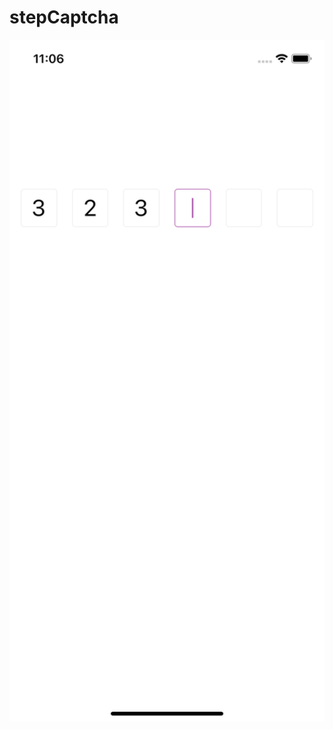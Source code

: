 # stepCaptcha


<img src="https://github.com/excalibur66/stepCaptcha/blob/master/001.png" width="640"/>

